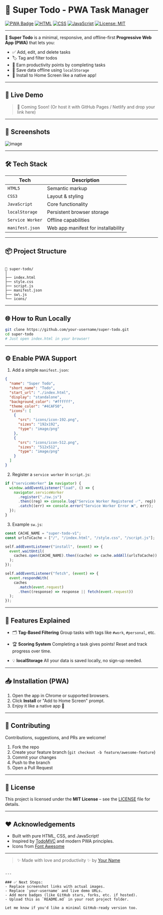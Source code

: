 # 📝 Super Todo - PWA Task Manager

[![PWA Badge](https://img.shields.io/badge/PWA-Ready-blue?logo=googlechrome)](https://web.dev/progressive-web-apps/)
[![HTML](https://img.shields.io/badge/HTML-5-orange?logo=html5)]()
[![CSS](https://img.shields.io/badge/CSS-3-blue?logo=css3)]()
[![JavaScript](https://img.shields.io/badge/JavaScript-ES6-yellow?logo=javascript)]()
[![License: MIT](https://img.shields.io/badge/License-MIT-green.svg)](./LICENSE)

---

🎯 **Super Todo** is a minimal, responsive, and offline-first **Progressive Web App (PWA)** that lets you:

- ✅ Add, edit, and delete tasks
- 🏷️ Tag and filter todos
- 🎯 Earn productivity points by completing tasks
- 💾 Save data offline using `localStorage`
- 📱 Install to Home Screen like a native app!

---

## 🚀 Live Demo

> 🧪 Coming Soon! (Or host it with GitHub Pages / Netlify and drop your link here)

---

## 📸 Screenshots

![image](./screenshots/desktop.png)

---

## 🛠️ Tech Stack

| Tech             | Description                         |
| ---------------- | ----------------------------------- |
| `HTML5`          | Semantic markup                     |
| `CSS3`           | Layout & styling                    |
| `JavaScript`     | Core functionality                  |
| `localStorage`   | Persistent browser storage          |
| `Service Worker` | Offline capabilities                |
| `manifest.json`  | Web app manifest for installability |

---

## 📦 Project Structure

```

📁 super-todo/
│
├── index.html
├── style.css
├── script.js
├── manifest.json
├── sw\.js
└── icons/

```

---

## 🌐 How to Run Locally

```bash
git clone https://github.com/your-username/super-todo.git
cd super-todo
# Just open index.html in your browser!
```

---

## ⚙️ Enable PWA Support

1. Add a simple `manifest.json`:

```json
{
  "name": "Super Todo",
  "short_name": "Todo",
  "start_url": "./index.html",
  "display": "standalone",
  "background_color": "#ffffff",
  "theme_color": "#4CAF50",
  "icons": [
    {
      "src": "icons/icon-192.png",
      "sizes": "192x192",
      "type": "image/png"
    },
    {
      "src": "icons/icon-512.png",
      "sizes": "512x512",
      "type": "image/png"
    }
  ]
}
```

2. Register a `service worker` in `script.js`:

```js
if ("serviceWorker" in navigator) {
  window.addEventListener("load", () => {
    navigator.serviceWorker
      .register("./sw.js")
      .then((reg) => console.log("Service Worker Registered ✅", reg))
      .catch((err) => console.error("Service Worker Error ❌", err));
  });
}
```

3. Example `sw.js`:

```js
const CACHE_NAME = "super-todo-v1";
const urlsToCache = ["/", "/index.html", "/style.css", "/script.js"];

self.addEventListener("install", (event) => {
  event.waitUntil(
    caches.open(CACHE_NAME).then((cache) => cache.addAll(urlsToCache))
  );
});

self.addEventListener("fetch", (event) => {
  event.respondWith(
    caches
      .match(event.request)
      .then((response) => response || fetch(event.request))
  );
});
```

---

## 🧠 Features Explained

- 🗂 **Tag-Based Filtering**
  Group tasks with tags like `#work`, `#personal`, etc.

- 🏆 **Scoring System**
  Completing a task gives points! Reset and track progress over time.

- 💡 **localStorage**
  All your data is saved locally, no sign-up needed.

---

## 📥 Installation (PWA)

1. Open the app in Chrome or supported browsers.
2. Click **Install** or "Add to Home Screen" prompt.
3. Enjoy it like a native app 🎉

---

## 🤝 Contributing

Contributions, suggestions, and PRs are welcome!

1. Fork the repo
2. Create your feature branch (`git checkout -b feature/awesome-feature`)
3. Commit your changes
4. Push to the branch
5. Open a Pull Request

---

## 📜 License

This project is licensed under the **MIT License** – see the [LICENSE](./LICENSE) file for details.

---

## ❤️ Acknowledgements

- Built with pure HTML, CSS, and JavaScript!
- Inspired by [TodoMVC](https://todomvc.com/) and modern PWA principles.
- Icons from [Font Awesome](https://fontawesome.com/)

---

> ✨ Made with love and productivity ✨
> by [Your Name](https://github.com/your-username)

```

---

### ✅ Next Steps:
- Replace screenshot links with actual images.
- Replace `your-username` and live demo URLs.
- Add more badges (like GitHub stars, forks, etc. if hosted).
- Upload this as `README.md` in your root project folder.

Let me know if you'd like a minimal GitHub-ready version too.
```
